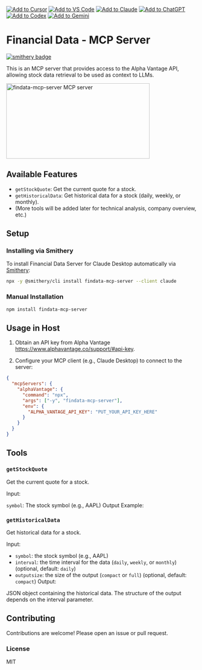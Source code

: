 [![Add to Cursor](https://fastmcp.me/badges/cursor_dark.svg)](https://fastmcp.me/MCP/Details/625/alpha-vantage-financial-data)
[![Add to VS Code](https://fastmcp.me/badges/vscode_dark.svg)](https://fastmcp.me/MCP/Details/625/alpha-vantage-financial-data)
[![Add to Claude](https://fastmcp.me/badges/claude_dark.svg)](https://fastmcp.me/MCP/Details/625/alpha-vantage-financial-data)
[![Add to ChatGPT](https://fastmcp.me/badges/chatgpt_dark.svg)](https://fastmcp.me/MCP/Details/625/alpha-vantage-financial-data)
[![Add to Codex](https://fastmcp.me/badges/codex_dark.svg)](https://fastmcp.me/MCP/Details/625/alpha-vantage-financial-data)
[![Add to Gemini](https://fastmcp.me/badges/gemini_dark.svg)](https://fastmcp.me/MCP/Details/625/alpha-vantage-financial-data)

# Financial Data - MCP Server

[![smithery badge](https://smithery.ai/badge/findata-mcp-server)](https://smithery.ai/server/findata-mcp-server)

This is an MCP server that provides access to the Alpha Vantage API, allowing stock data retrieval to be used as context to LLMs.

<a href="https://glama.ai/mcp/servers/czslwc47w9"><img width="380" height="200" src="https://glama.ai/mcp/servers/czslwc47w9/badge" alt="findata-mcp-server MCP server" /></a>

## Available Features

*   `getStockQuote`: Get the current quote for a stock.
*   `getHistoricalData`: Get historical data for a stock (daily, weekly, or monthly).
*   (More tools will be added later for technical analysis, company overview, etc.)

## Setup

### Installing via Smithery

To install Financial Data Server for Claude Desktop automatically via [Smithery](https://smithery.ai/server/findata-mcp-server):

```bash
npx -y @smithery/cli install findata-mcp-server --client claude
```

### Manual Installation
```bash
npm install findata-mcp-server
```

## Usage in Host
1. Obtain an API key from Alpha Vantage https://www.alphavantage.co/support/#api-key.


2. Configure your MCP client (e.g., Claude Desktop) to connect to the server:

```JSON
{
  "mcpServers": {
    "alphaVantage": {
      "command": "npx",
      "args": ["-y", "findata-mcp-server"],
      "env": {
        "ALPHA_VANTAGE_API_KEY": "PUT_YOUR_API_KEY_HERE"
      }
    }
  }
}
```

## Tools
### `getStockQuote`
Get the current quote for a stock.

Input:

`symbol`: The stock symbol (e.g., AAPL)
Output Example:


### `getHistoricalData`
Get historical data for a stock.

Input:

- `symbol`: the stock symbol (e.g., AAPL)
- `interval`: the time interval for the data (`daily`, `weekly`, or `monthly`) (optional, default: `daily`)
- `outputsize`: the size of the output (`compact` or `full`) (optional, default: `compact`)
Output:

JSON object containing the historical data. The structure of the output depends on the interval parameter.

## Contributing
Contributions are welcome! Please open an issue or pull request.


### License
MIT
